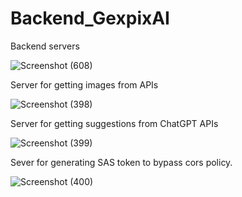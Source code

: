 # Backend_GexpixAI

Backend servers 

![Screenshot (608)](https://github.com/siddharthgauts/Backend_GexpixAI/assets/95357196/d08c5947-8142-45fe-b244-e5b90827d787)


Server for getting images from APIs

![Screenshot (398)](https://github.com/siddharthgauts/Backend_GexpixAI/assets/95357196/35d8dbbc-60a9-42ab-8a60-07373c351657)


Server for getting suggestions from ChatGPT APIs

![Screenshot (399)](https://github.com/siddharthgauts/Backend_GexpixAI/assets/95357196/d25ed8d7-3387-4485-ab25-78332c7475d7)


Sever for generating SAS token to bypass cors policy.

![Screenshot (400)](https://github.com/siddharthgauts/Backend_GexpixAI/assets/95357196/0dea1ee5-ceb4-46d4-b8d9-9e163bfbe476)
